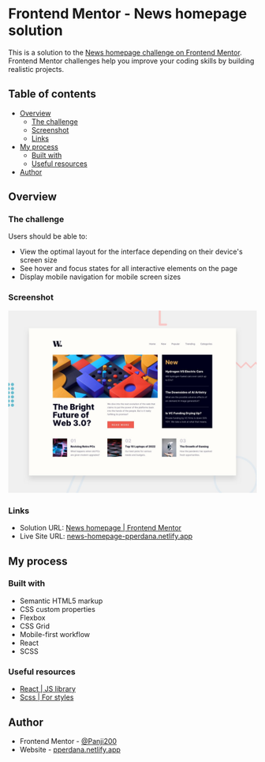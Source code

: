 # Frontend Mentor - News homepage solution

This is a solution to the [News homepage challenge on Frontend Mentor](https://www.frontendmentor.io/challenges/news-homepage-H6SWTa1MFl). Frontend Mentor challenges help you improve your coding skills by building realistic projects.

## Table of contents

 
  - [Overview](#overview)
    - [The challenge](#the-challenge)
    - [Screenshot](#screenshot)
    - [Links](#links)
  - [My process](#my-process)
    - [Built with](#built-with)
    - [Useful resources](#useful-resources)
  - [Author](#author)

## Overview

### The challenge

Users should be able to:

- View the optimal layout for the interface depending on their device's screen size
- See hover and focus states for all interactive elements on the page
- Display mobile navigation for mobile screen sizes

### Screenshot

![](./public/design/desktop-preview.jpg)

### Links

- Solution URL: [News homepage | Frontend Mentor](https://www.frontendmentor.io/solutions/news-homepage-j3rKhOT9FU)
- Live Site URL: [news-homepage-pperdana.netlify.app](https://news-homepage-pperdana.netlify.app/)

## My process

### Built with

- Semantic HTML5 markup
- CSS custom properties
- Flexbox
- CSS Grid
- Mobile-first workflow
- React
- SCSS

### Useful resources

- [React | JS library](https://reactjs.org/)
- [Scss | For styles](https://styled-components.com/)

## Author

- Frontend Mentor - [@Panji200](https://www.frontendmentor.io/profile/Panji200)
- Website - [pperdana.netlify.app](https://pperdana.netlify.app)
